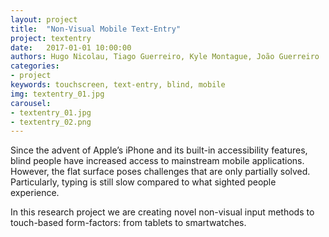 ```yaml
---
layout: project
title:  "Non-Visual Mobile Text-Entry"
project: textentry
date:   2017-01-01 10:00:00
authors: Hugo Nicolau, Tiago Guerreiro, Kyle Montague, João Guerreiro
categories:
- project
keywords: touchscreen, text-entry, blind, mobile
img: textentry_01.jpg
carousel:
- textentry_01.jpg
- textentry_02.png
---
```

Since the advent of Apple’s iPhone and its built-in accessibility features, blind people have increased access to mainstream mobile applications. However, the flat surface poses challenges that are only partially solved. Particularly, typing is still slow compared to what sighted people experience.

In this research project we are creating novel non-visual input methods to touch-based form-factors: from tablets to smartwatches.
